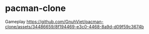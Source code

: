 # pacman-clone

Gameplay
https://github.com/GnuhViet/pacman-clone/assets/34486659/8f194469-e3c0-4468-8a9d-d09f59c3674b

